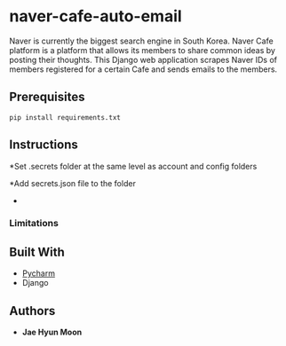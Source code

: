 # naver-cafe-auto-email

Naver is currently the biggest search engine in South Korea. Naver Cafe platform is a platform that allows its members to share common ideas by posting their thoughts. 
This Django web application scrapes Naver IDs of members registered for a certain Cafe and sends emails to the members. 

## Prerequisites 
```
pip install requirements.txt
```

## Instructions

*Set .secrets folder at the same level as account and config folders

*Add secrets.json file to the folder 

*



### Limitations 






## Built With

* [Pycharm](https://www.jetbrains.com/pycharm/) 
* Django 




## Authors

* **Jae Hyun Moon** 


